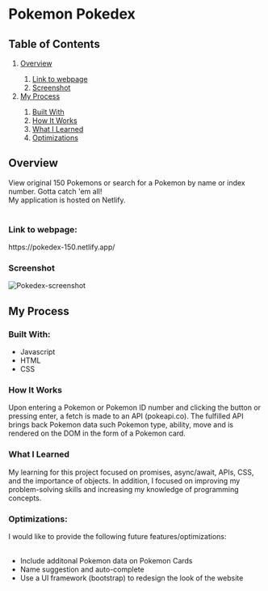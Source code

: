 # Pokemon Pokedex
<h2>Table of Contents</h2>
<ol>
  <li><a href="#overview">Overview</a></li>
    <ol>
      <li><a href="#link">Link to webpage</a></li>
      <li><a href="#screenshot">Screenshot</a></li>
    </ol>
  <li><a href="#process">My Process</a></li>
    <ol>
      <li><a href="#builtWith">Built With</a></li>
      <li><a href="#howItWorks">How It Works</a></li>
      <li><a href="#whatILearned">What I Learned</a></li>
      <li><a href="#optimizations">Optimizations</a></li>
    </ol>
</ol>

<h2 id="overview">Overview</h2>
View original 150 Pokemons or search for a Pokemon by name or index number. Gotta catch 'em all!<br>
My application is hosted on Netlify.
<br><br>
<h3 id="link">Link to webpage:</h3>
<p>https://pokedex-150.netlify.app/</p>

<h3 id="screenshot">Screenshot</h3> 

![Pokedex-screenshot](https://user-images.githubusercontent.com/99220339/172066290-7db280aa-ec35-4587-bfe7-63cf310804da.png)

<h2 id="process">My Process</h2>
<h3 id="builtWith">Built With:</h3>
<ul>
  <li>Javascript</li>
  <li>HTML</li>
  <li>CSS</li>
</ul>

<h3 id="howItWorks">How It Works</h3>
Upon entering a Pokemon or Pokemon ID number and clicking the button or pressing enter, a fetch is made to an API (pokeapi.co).
The fulfilled API brings back Pokemon data such Pokemon type, ability, move and is rendered on the DOM in the form of a Pokemon card. 

<h3 id="whatILearned">What I Learned</h3> 
My learning for this project focused on promises, async/await, APIs, CSS, and the importance of objects.
In addition, I focused on improving my problem-solving skills and increasing my knowledge of programming concepts.

<h3 id="optimizations">Optimizations:</h3>
I would like to provide the following future features/optimizations:
<br><br>
<ul>
  <li>Include additonal Pokemon data on Pokemon Cards</li>
  <li>Name suggestion and auto-complete</li>
  <li>Use a UI framework (bootstrap) to redesign the look of the website</li>
</ul>
